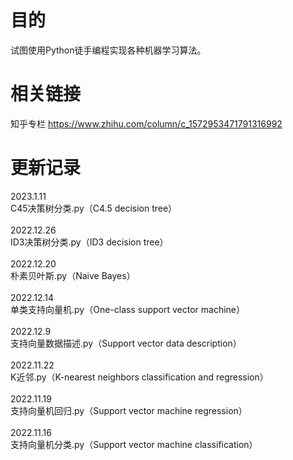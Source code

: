 # 目的
试图使用Python徒手编程实现各种机器学习算法。
# 相关链接
知乎专栏 https://www.zhihu.com/column/c_1572953471791316992
# 更新记录
2023.1.11 \
C45决策树分类.py（C4.5 decision tree）\
\
2022.12.26 \
ID3决策树分类.py（ID3 decision tree）\
\
2022.12.20 \
朴素贝叶斯.py（Naive Bayes）\
\
2022.12.14 \
单类支持向量机.py（One-class support vector machine）\
\
2022.12.9 \
支持向量数据描述.py（Support vector data description）\
\
2022.11.22 \
K近邻.py（K-nearest neighbors classification and regression）\
\
2022.11.19 \
支持向量机回归.py（Support vector machine regression）\
\
2022.11.16 \
支持向量机分类.py（Support vector machine classification）
